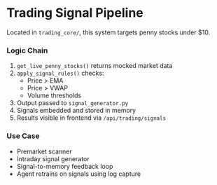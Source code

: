 # Trading Signal Pipeline

Located in `trading_core/`, this system targets penny stocks under $10.

### Logic Chain

1. `get_live_penny_stocks()` returns mocked market data
2. `apply_signal_rules()` checks:
   - Price > EMA
   - Price > VWAP
   - Volume thresholds
3. Output passed to `signal_generator.py`
4. Signals embedded and stored in memory
5. Results visible in frontend via `/api/trading/signals`

### Use Case

- Premarket scanner
- Intraday signal generator
- Signal-to-memory feedback loop
- Agent retrains on signals using log capture
